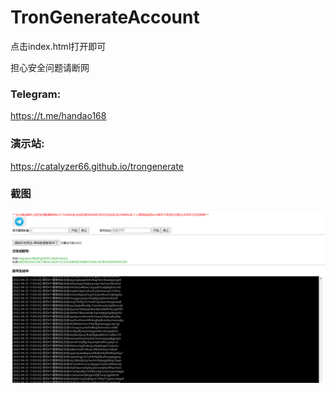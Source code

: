 # TronGenerateAccount

点击index.html打开即可

担心安全问题请断网

### Telegram:   
<https://t.me/handao168>

### 演示站:   
<https://catalyzer66.github.io/trongenerate>

### 截图
 ![截图](https://github.com/catalyzer66/trongenerate/blob/main/Screenshot_3.png)


